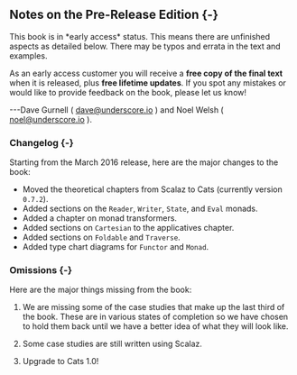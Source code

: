 ## Notes on the Pre-Release Edition {-}

<div class="callout callout-danger">
This book is in *early access* status.
This means there are unfinished aspects as detailed below.
There may be typos and errata in the text and examples.

As an early access customer you will receive a
**free copy of the final text** when it is released,
plus **free lifetime updates**.
If you spot any mistakes or would like to provide feedback on the book,
please let us know!

---Dave Gurnell ( [dave@underscore.io](mailto:dave@underscore.io) )
and Noel Welsh ( [noel@underscore.io](mailto:noel@underscore.io) ).
</div>

### Changelog {-}

Starting from the March 2016 release, here are the major changes to the book:

- Moved the theoretical chapters from Scalaz to Cats (currently version `0.7.2`).
- Added sections on the `Reader`, `Writer`, `State`, and `Eval` monads.
- Added a chapter on monad transformers.
- Added sections on `Cartesian` to the applicatives chapter.
- Added sections on `Foldable` and `Traverse`.
- Added type chart diagrams for `Functor` and `Monad`.

### Omissions {-}

Here are the major things missing from the book:

 1. We are missing some of the case studies
    that make up the last third of the book.
    These are in various states of completion
    so we have chosen to hold them back
    until we have a better idea of what they will look like.

 2. Some case studies are still written using Scalaz.

 3. Upgrade to Cats 1.0!
